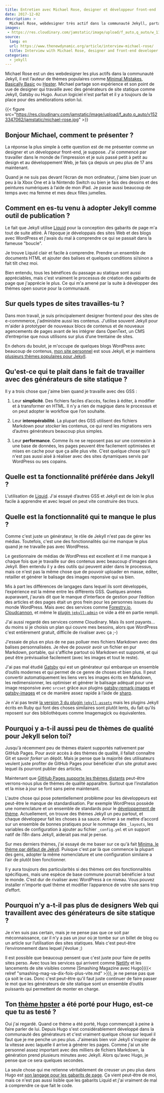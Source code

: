 ```yaml
---
title: Entretien avec Michael Rose, designer et développeur front-end
date: 2017-12-02
description: >
  Michael Rose, webdesigner très actif dans la communauté Jekyll, partage son retour d’expérience sur les générateurs de site statique.
images:
 - https://res.cloudinary.com/jamstatic/image/upload/f_auto,q_auto/w_1120,c_fit,co_white,g_north_west,x_80,y_80,l_text:poppins_80_ultrabold_line_spacing_-30:Questions%2520%25C3%25A0%2520Michael%2520Rose%252C%2520designer%2520et%2520d%25C3%25A9veloppeur%2520front-end/jamstatic/twitter-card.png
source:
  lang: en
  url: https://www.thenewdynamic.org/article/interview-michael-rose/
  title: Interview with Michael Rose, designer and front-end developer
categories:
  - jekyll
---
```


Michael Rose est un des webdesigner les plus actifs dans la communauté Jekyll,
il est l’auteur de thèmes populaires comme
[Minimal Mistakes](https://mmistakes.github.io/minimal-mistakes/),
[Basically Basic](https://mmistakes.github.io/jekyll-theme-basically-basic/) ou
[Hpster](https://mmistakes.github.io/hpstr-jekyll-theme/). Michael partage son
expérience et son point de vue de designer qui travaille avec des générateurs de
site statique comme Jekyll, Gatsby ou Hugo. Aucun logiciel n'est parfait et il y
a toujours de la place pour des améliorations selon lui.

{{< figure src="https://res.cloudinary.com/jamstatic/image/upload/f_auto,q_auto/v1523347062/jamstatic/michael-rose.jpg" >}}

## Bonjour Michael, comment te présenter ?

La réponse la plus simple à cette question est de me présenter comme un designer
et un développeur front-end, je suppose. J'ai commencé par travailler dans le
monde de l’impression et je suis passé petit à petit au design et au
développement Web, je fais ça depuis un peu plus de 17 ans maintenant.

Quand je ne suis pas devant l’écran de mon ordinateur, j'aime bien jouer un peu
à la Xbox One et à la Nintendo Switch ou bien je fais des dessins et des
peintures numériques à l’aide de mon iPad. Je passe aussi beaucoup de temps avec
ma femme et mes deux filles jumelles.

## Comment en es-tu venu à adopter Jekyll comme outil de publication ?

Le fait que Jekyll utilise [Liquid](https://shopify.github.io/liquid/) pour la
conception des gabarits de page m'a tout de suite attiré. À l’époque je
développais des sites Web et des blogs avec WordPress et j'avais du mal à
comprendre ce qui se passait dans la fameuse "boucle".

Je trouve Liquid clair et facile à comprendre. Prendre un ensemble de documents
HTML et ajouter des balises et quelques conditions si/sinon a fait tilt chez
moi.

Bien entendu, tous les bénéfices du passage au statique sont aussi appréciables,
mais c'est vraiment le processus de création des gabarits de page que j'apprécie
le plus. Ce qui m'a amené par la suite à développer des thèmes open source pour
la communauté.

## Sur quels types de sites travailles-tu ?

Dans mon travail, je suis principalement designer frontend pour des sites de
e-commmerce, j'administre aussi les contenus. J'utilise souvent Jekyll pour
m'aider à prototyper de nouveaux blocs de contenus et de nouveaux agencements de
pages avant de les intégrer dans OpenText, un CMS d’entreprise que nous
utilisons sur plus d’une trentaine de sites.

En dehors du boulot, je m'occupe de quelques blogs WordPress avec beaucoup de
contenus, [mon site personnel](https://mademistakes.com/) est sous Jekyll, et je
maintiens
[plusieurs thèmes populaires pour Jekyll](https://mademistakes.com/work/jekyll-themes/).

## Qu'est-ce qui te plait dans le fait de travailler avec des générateurs de site statique ?

Il y a trois chose que j'aime bien quand je travaille avec des
<abbr aria-label="Générateur de Site Statique">GSS</abbr> :

1.  Leur **simplicité**. Des fichiers faciles d’accès, faciles à éditer, à
    modifier et à transformer en HTML. Il n'y a rien de magique dans le
    processus et on peut adopter le workflow que l’on souhaite.

2.  Leur **interopérabilité**. La plupart des
    <abbr aria-label="Générateur de Site Statique">GSS</abbr> utilisent des
    fichiers Markdown pour _stocker_ les contenus, ce qui rend les migrations
    vers d’autres générateurs beaucoup plus simples.

3.  Leur **performance**. Comme ils ne se reposent pas sur une connexion à une
    base de données, les pages peuvent être facilement optimisées et mises en
    cache pour que ça aille plus vite. C’est quelque chose qu'il n'est pas aussi
    aisé à réaliser avec des sites dynamiques servis par WordPress ou ses
    copains.

## Quelle est ta fonctionnalité préférée dans Jekyll ?

L'utilisation de [Liquid](https://shopify.github.io/liquid/). J'ai essayé
d’autres <abbr aria-label="Générateur de Site Statique">GSS</abbr> et Jekyll est
de loin le plus facile à apprendre et avec lequel on peut vite construire des
trucs.

## Quelle est la fonctionnalité qui te manque le plus ?

Comme c'est juste un générateur, le rôle de Jekyll n'est pas de gérer les
médias. Toutefois, c'est une des fonctionnalités qui me manque le plus quand je
ne travaille pas avec WordPress.

Le gestionnaire de médias de WordPress est excellent et il me manque à chaque
fois que je travaille sur des contenus avec beaucoup d’images dans Jekyll. Bien
entendu il y a des outils qui peuvent aider dans le processus, mais ce n'est pas
la même chose que de pouvoir uploader en masse, éditer, retailler et générer le
balisage des images reponsive qui va bien.

Mis à part les différences de langages dans lequel ils sont développés,
l’expérience est la même entre les différents
<abbr aria-label="Générateur de Site Statique">GSS</abbr>. Quelques années
auparavant, j'aurais dit que le manque d’interface de gestion pour l’édition des
articles et des pages était un gros frein pour les personnes issues du monde
WordPress. Mais avec des services comme [Forestry.io](https://forestry.io),
[Cloudcannon](https://cloudcannon.com), et même le
[plugin `jekyll-admin`](https://github.com/jekyll/jekyll-admin/) ce vide a été
en partie rempli.

J'ai aussi regardé des services comme Cloudinary. Mais ils sont payants… du
moins si je choisis un plan qui couvre mes besoins, alors que WordPress c'est
entièrement gratuit, difficile de rivaliser avec ça ;-)

J'essaie de plus en plus de ne pas polluer mes fichiers Markdown avec des
balises personnalisées. Je rêve de pouvoir avoir un fichier en pur Markdown,
portable, qui s'affiche partout où Markdown est supporté, et qui peut être
prévisualisé facilement (avec les images et tout le reste).

J'ai pas mal étudié [Gatsby](https://www.gatsbyjs.org/) qui est un générateur
qui embarque un ensemble d’outils modernes et qui permet de ce genre de choses
et bien plus. Il peut convertir automatiquement les liens vers les images écrits
en Markdown, les redimensionner, les optimiser et générer le balisage adéquat
pour une image responsive avec `srcset` grâce aux plugins
[gatsby-remark-images](https://www.gatsbyjs.org/packages/gatsby-remark-images/)
et [gatsby-images](https://www.gatsbyjs.org/packages/gatsby-image/) et ce de
manière assez rapide à l’aide de [sharp](https://github.com/lovell/sharp).

Je n'ai pas testé
[la version 3 du plugin `jekyll-assets`](https://envygeeks.io/2017/11/21/jekyll-assets-3-released)
mais les plugins Jekyll écrits en Ruby qui font des choses similaires sont
plutôt lents, du fait qu'ils reposent sur des bibliothèques comme Imagemagick ou
équivalentes.

## Pourquoi y a-t-il aussi peu de thèmes de qualité pour Jekyll selon toi?

Jusqu'à récemment peu de thèmes étaient supportés nativement par GitHub Pages.
Pour avoir accès à des thèmes de qualité, il fallait connaître Git et savoir
_forker_ un dépôt. Mais je pense que la majorité des utilisateurs veulent juste
profiter de GitHub Pages pour bénéficier d’un site _gratuit_ avec lequel ils
pourront publier des articles.

Maintenant que
[GitHub Pages supporte les thèmes distants](https://github.com/blog/2464-use-any-theme-with-github-pages)
peut-être verrons-nous plus de thèmes de qualité apparaître. Surtout que
l’installation et la mise à jour se font sans peine maintenant.

L'autre chose qui pose potentiellement problème pour les développeurs est
peut-être le manque de standardisation. Par exemple WordPress possède une
nomenclature et un ensemble de standards pour le
[développement de thème](https://codex.wordpress.org/Theme_Development).
Actuellement, on trouve des thèmes Jekyll un peu partout, et chaque développeur
fait les choses à sa sauce. Arriver à se mettre d’accord sur un ensemble de
bonnes pratiques pour le nommage des `_layouts`, les variables de configuration
à ajouter au fichier `_config.yml` et un support natif de i18n dans Jekyll,
aiderait pas mal je pense.

Sur mes derniers thèmes, j'ai essayé de me baser sur ce qu'à fait
[Minima, le thème par défaut de Jekyll](https://github.com/jekyll/minima/).
Puisque c'est par là que commence la plupart des gens, adopter la même
nomenclature et une configuration similaire a l’air de plutôt bien fonctionner.

Il y aura toujours des particularités si des thèmes ont des fonctionnalités
spécifiques, mais une espèce de base commune pourrait bénéficier à tout le
monde. C’est dur de rivaliser avec WordPress à ce niveau. Vous pouvez installer
n'importe quel thème et modifier l’apparence de votre site sans trop d’effort.

## Pourquoi n'y a-t-il pas plus de designers Web qui travaillent avec des générateurs de site statique ?

Je n'en suis pas certain, mais je ne pense pas que ce soit par méconnaissance,
car il n'y a pas un jour où je tombe sur un billet de blog ou un article sur
l’utilisation des sites statiques. Mais c'est peut-être l’environnement dans
lequel j'évolue ;)

Il est possible que beaucoup pensent que c'est juste pour faire de petits sites
perso. Avec tous les services qui arrivent comme [Netlify](https://netlify.com)
et les lancements de site visibles comme
[Smashing Magazine avec Hugo]({{< relref "smashing-mag-va-dix-fois-plus-vite.md" >}}),
je ne pense pas que ça soit le cas. Donc c'est peut-être qu'il faut juste
continuer de faire passer le mot que les générateurs de site statique sont un
ensemble d’outils puissants qui permettent de monter en charge.

## Ton [thème hpster](https://dldx.github.io/hpstr-hugo-theme/) a été porté pour Hugo, est-ce que tu as testé ?

Oui j'ai regardé. Quand ce thème a été porté, Hugo commençait à peine à faire
parler de lui. Depuis Hugo s'est considérablement développé dans la communauté
des générateurs et c'est vraiment quelque chose sur lequel il faut que je me
penche un peu plus. J'aimerais bien voir Jekyll s'inspirer de la vitesse avec
laquelle il arrive à générer les pages. Comme j'ai un site personnel assez
important avec des milliers de fichiers Markdown, la génération prend plusieurs
minutes avec Jekyll. Alors qu'avec Hugo, je pense que ce sera quelques secondes.

La seule chose qui me retienne véritablement de creuser un peu plus dans Hugo
est [son langage pour les gabarits de page](https://gohugo.io/templates/). Ça
vient peut-être de moi, mais ce n'est pas aussi lisible que les gabarits Liquid
et j'ai vraiment de mal à comprendre ce que fait le code.
